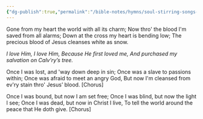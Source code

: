 ```yaml
---
{"dg-publish":true,"permalink":"/bible-notes/hymns/soul-stirring-songs-and-hymns/i-love-him/","title":"I Love Him","created":"","updated":""}
---
```



Gone from my heart the world with all its charm;
Now thro' the blood I'm saved from all alarms;
Down at the cross my heart is bending low;
The precious blood of Jesus cleanses white as snow.

*I love Him, I love Him,
Because He first loved me,
And purchased my salvation on Calv’ry’s tree.*

Once I was lost, and 'way down deep in sin;
Once was a slave to passions within;
Once was afraid to meet an angry God,
But now I'm cleansed from ev'ry stain thro' Jesus’ blood. [Chorus]

Once I was bound, but now I am set free;
Once I was blind, but now the light I see;
Once I was dead, but now in Christ I live,
To tell the world around the peace that He doth give. [Chorus]